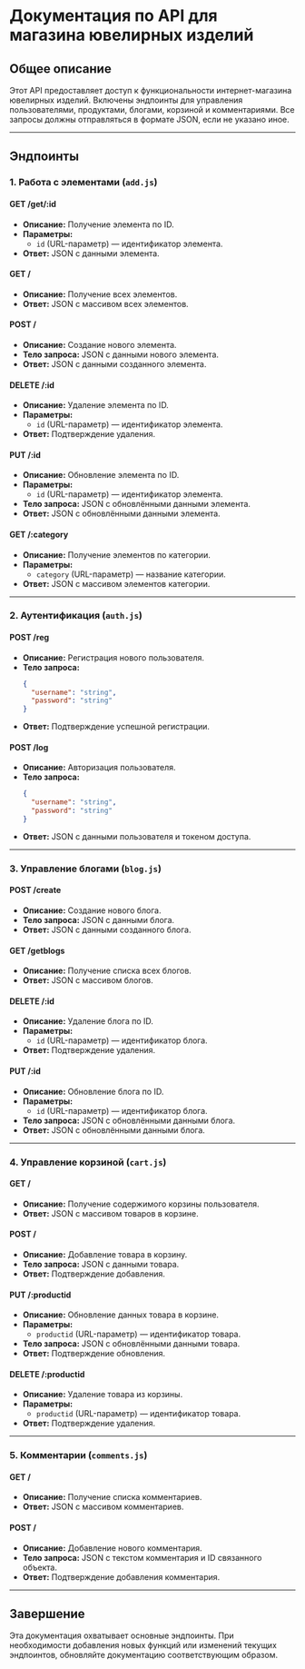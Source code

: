 # Документация по API для магазина ювелирных изделий

## **Общее описание**
Этот API предоставляет доступ к функциональности интернет-магазина ювелирных изделий. Включены эндпоинты для управления пользователями, продуктами, блогами, корзиной и комментариями. Все запросы должны отправляться в формате JSON, если не указано иное.

---

## **Эндпоинты**

### **1. Работа с элементами (`add.js`)**

#### **GET /get/:id**
- **Описание:** Получение элемента по ID.
- **Параметры:**
  - `id` (URL-параметр) — идентификатор элемента.
- **Ответ:** JSON с данными элемента.

#### **GET /**
- **Описание:** Получение всех элементов.
- **Ответ:** JSON с массивом всех элементов.

#### **POST /**
- **Описание:** Создание нового элемента.
- **Тело запроса:** JSON с данными нового элемента.
- **Ответ:** JSON с данными созданного элемента.

#### **DELETE /:id**
- **Описание:** Удаление элемента по ID.
- **Параметры:**
  - `id` (URL-параметр) — идентификатор элемента.
- **Ответ:** Подтверждение удаления.

#### **PUT /:id**
- **Описание:** Обновление элемента по ID.
- **Параметры:**
  - `id` (URL-параметр) — идентификатор элемента.
- **Тело запроса:** JSON с обновлёнными данными элемента.
- **Ответ:** JSON с обновлёнными данными элемента.

#### **GET /:category**
- **Описание:** Получение элементов по категории.
- **Параметры:**
  - `category` (URL-параметр) — название категории.
- **Ответ:** JSON с массивом элементов категории.

---

### **2. Аутентификация (`auth.js`)**

#### **POST /reg**
- **Описание:** Регистрация нового пользователя.
- **Тело запроса:**
  ```json
  {
    "username": "string",
    "password": "string"
  }
  ```
- **Ответ:** Подтверждение успешной регистрации.

#### **POST /log**
- **Описание:** Авторизация пользователя.
- **Тело запроса:**
  ```json
  {
    "username": "string",
    "password": "string"
  }
  ```
- **Ответ:** JSON с данными пользователя и токеном доступа.

---

### **3. Управление блогами (`blog.js`)**

#### **POST /create**
- **Описание:** Создание нового блога.
- **Тело запроса:** JSON с данными блога.
- **Ответ:** JSON с данными созданного блога.

#### **GET /getblogs**
- **Описание:** Получение списка всех блогов.
- **Ответ:** JSON с массивом блогов.

#### **DELETE /:id**
- **Описание:** Удаление блога по ID.
- **Параметры:**
  - `id` (URL-параметр) — идентификатор блога.
- **Ответ:** Подтверждение удаления.

#### **PUT /:id**
- **Описание:** Обновление блога по ID.
- **Параметры:**
  - `id` (URL-параметр) — идентификатор блога.
- **Тело запроса:** JSON с обновлёнными данными блога.
- **Ответ:** JSON с обновлёнными данными блога.

---

### **4. Управление корзиной (`cart.js`)**

#### **GET /**
- **Описание:** Получение содержимого корзины пользователя.
- **Ответ:** JSON с массивом товаров в корзине.

#### **POST /**
- **Описание:** Добавление товара в корзину.
- **Тело запроса:** JSON с данными товара.
- **Ответ:** Подтверждение добавления.

#### **PUT /:productid**
- **Описание:** Обновление данных товара в корзине.
- **Параметры:**
  - `productid` (URL-параметр) — идентификатор товара.
- **Тело запроса:** JSON с обновлёнными данными товара.
- **Ответ:** Подтверждение обновления.

#### **DELETE /:productid**
- **Описание:** Удаление товара из корзины.
- **Параметры:**
  - `productid` (URL-параметр) — идентификатор товара.
- **Ответ:** Подтверждение удаления.

---

### **5. Комментарии (`comments.js`)**

#### **GET /**
- **Описание:** Получение списка комментариев.
- **Ответ:** JSON с массивом комментариев.

#### **POST /**
- **Описание:** Добавление нового комментария.
- **Тело запроса:** JSON с текстом комментария и ID связанного объекта.
- **Ответ:** Подтверждение добавления комментария.

---

## **Завершение**
Эта документация охватывает основные эндпоинты. При необходимости добавления новых функций или изменений текущих эндпоинтов, обновляйте документацию соответствующим образом.
